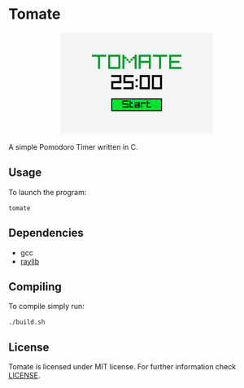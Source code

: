 # Tomate

<p align=center>
  <img src="./resources/tomate.png">
</p>

A simple Pomodoro Timer written in C.

## Usage

To launch the program:
```script
tomate
```

## Dependencies

- gcc
- [raylib](https://github.com/raysan5/raylib)

## Compiling

To compile simply run:

```script
./build.sh
```

## License

Tomate is licensed under MIT license. For further information check [LICENSE](LICENSE).
